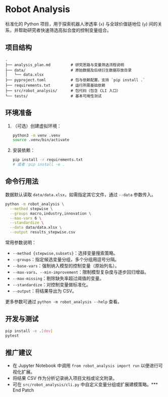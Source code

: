 # Robot Analysis

标准化的 Python 项目，用于探索机器人渗透率 (`x`) 与全球价值链地位 (`y`) 间的关系，并帮助研究者快速筛选高拟合度的控制变量组合。

## 项目结构
```
.
├── analysis_plan.md         # 研究思路与变量筛选流程说明
├── data/                    # 原始数据及后续衍生数据存放目录
│   └── data.xlsx
├── pyproject.toml           # 包与依赖配置，支持 `pip install .`
├── requirements.txt         # 运行所需基础依赖
├── src/robot_analysis/      # 包代码（包含 CLI 入口）
└── tests/                   # 基本可用性测试
```

## 环境准备
1. （可选）创建虚拟环境：
   ```bash
   python3 -m venv .venv
   source .venv/bin/activate
   ```
2. 安装依赖：
   ```bash
   pip install -r requirements.txt
   # 或者：pip install -e .
   ```

## 命令行用法
数据默认读取 `data/data.xlsx`，如需指定其它文件，通过 `--data` 参数传入。

```bash
python -m robot_analysis \
  --method stepwise \
  --groups macro,industry,innovation \
  --max-vars 6 \
  --standardize \
  --data data/data.xlsx \
  --output results_stepwise.csv
```

常用参数说明：
- `--method {stepwise,subsets}`：选择变量搜索策略。
- `--groups`：指定候选变量分组，多个分组用逗号分隔。
- `--base-vars`：强制纳入模型的控制变量（原始列名）。
- `--max-vars`、`--min-improvement`：限制模型复杂度与逐步回归增益。
- `--max-missing`：剔除缺失率超过阈值的变量。
- `--standardize`：对控制变量做标准化。
- `--output`：将结果导出为 CSV。

更多参数可通过 `python -m robot_analysis --help` 查看。

## 开发与测试
```bash
pip install -e .[dev]
pytest
```

## 推广建议
- 在 Jupyter Notebook 中调用 `from robot_analysis import run` 以便进行可视化扩展。
- 将结果 CSV 作为分析记录纳入项目文档或论文附录。
- 可在 `src/robot_analysis/cli.py` 中自定义变量分组或扩展建模策略。*** End Patch
